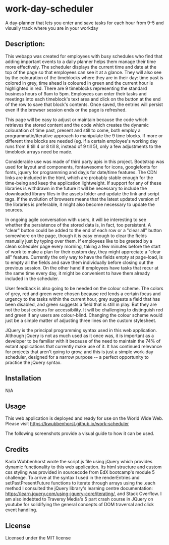 # work-day-scheduler
A day-planner that lets you enter and save tasks for each hour from 9-5 and visually track where you are in your workday

## Description: 
This webapp was created for employees with busy schedules who find that adding important events to a daily planner helps them manage their time more effectively. The scheduler displays the current time and date at the top of the page so that employees can see it at a glance. They will also see by the colouration of the timeblocks where they are in their day: time past is colored in grey, time ahead is coloured in green and the current hour is highlighted in red. There are 9 timeblocks representing the standard business hours of 9am to 5pm. Employees can enter their tasks and meetings into each timeblock's text area and click on the button at the end of the row to save that block's contents. Once saved, the entries will persist even if the browser session ends or the page is refreshed.

This page will be easy to adjust or maintain because the code which retrieves the stored content and the code which creates the dynamic colouration of time past, present and still to come, both employ a programmatic/iterative approach to manipulate the 9 time blocks.  If more or different time blocks are needed (eg. if a certain employee's working day runs from 8 till 4 or 8 till 8, instead of 9 till 5), only a few adjustments to the timeblock arrays need be made.  

Considerable use was made of third party apis in this project. Bootstrap was used for layout and components, fontawesome for icons, googlefonts for fonts, jquery for programming and dayjs for date/time features. The CDN links are included in the html, which are probably stable enough for the time-being and keep the application lightweight. If support for any of these libraries is withdrawn in the future it will be necessary to include the downloaded library files in the assets folder and update the link and script tags. If the evolution of browsers means that the latest updated version of the libraries is preferable, it might also become necessary to update the sources.

In ongoing agile conversation with users, it will be interesting to see whether the persistence of the stored data is, in fact, too persistent. A "clear" button could be added to the end of each row or a "clear all" button somewhere on the page, though it is easy enough to clear the fields manually just by typing over them. If employees like to be greeted by a clean scheduler page every morning, taking a few minutes before the start of work to make a plan for their custom day, they might appreciate a "clear all" feature. Currently the only way to have the fields empty at page-load, is to empty all the fields and save them individually before closing out the previous session. On the other hand if employees have tasks that recur at the same time every day, it might be convenient to have them already included in the scheduler.

User feedback is also going to be needed on the colour scheme.  The colors of grey, red and green were chosen because red lends a certain focus and urgency to the tasks within the current hour, grey suggests a field that has been disabled, and green suggests a field that is still in play. But they are not the best colours for accessibility. It will be challenging to distinguish red and green if any users are colour-blind.  Changing the colour scheme would just be a simple matter of adjusting three lines on the custom stylesheet.

JQuery is the principal programming syntax used in this web application. Although jQuery is not as much used as it once was, it is important as a developer to be familiar with it because of the need to maintain the 74% of extant applications that currently make use of it.  It has continued relevance for projects that aren't going to grow, and this is just a simple work-day scheduler, designed for a narrow purpose -- a perfect opportunity to practice the jQuery syntax.
 

## Installation

N/A  

## Usage

This web application is deployed and ready for use on the World Wide Web.  Please visit https://kwubbenhorst.github.io/work-scheduler

The following screenshots provide a visual guide to how it can be used.

## Credits

Karla Wubbenhorst wrote the script.js file using jQuery which provides dynamic functionality to this web application. Its html structure and custom css styling was provided in sourcecode from EdX bootcamp's module 5 challenge. To arrive at the syntax I used in the renderEntries and setPastPresentFuture functions to iterate through arrays using the .each method I consulted the jQuery library's learning centre documentation: https://learn.jquery.com/using-jquery-core/iterating/, and Stack Overflow. I am also indebted to Traversy Media's 5 part crash course in JQuery on youtube for solidifying the general concepts of DOM traversal and click event handling.       

## License

Licensed under the MIT license
